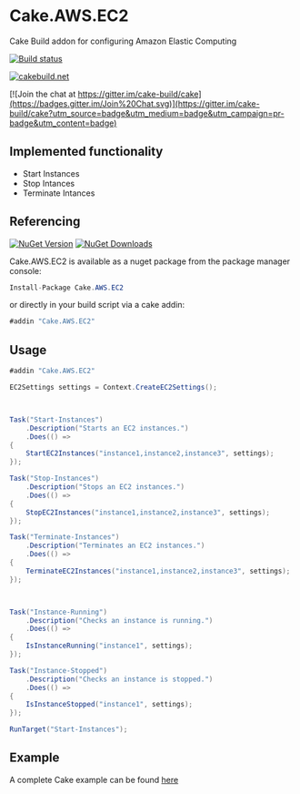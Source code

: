 # Cake.AWS.EC2
Cake Build addon for configuring Amazon Elastic Computing 

[![Build status](https://ci.appveyor.com/api/projects/status/1x1hficb72giaan7?svg=true)](https://ci.appveyor.com/project/PhillipSharpe/cake-aws-ec2)

[![cakebuild.net](https://img.shields.io/badge/WWW-cakebuild.net-blue.svg)](http://cakebuild.net/)

[![Join the chat at https://gitter.im/cake-build/cake](https://badges.gitter.im/Join%20Chat.svg)](https://gitter.im/cake-build/cake?utm_source=badge&utm_medium=badge&utm_campaign=pr-badge&utm_content=badge)



## Implemented functionality

* Start Instances
* Stop Intances
* Terminate Intances



## Referencing

[![NuGet Version](http://img.shields.io/nuget/v/Cake.AWS.EC2.svg?style=flat)](https://www.nuget.org/packages/Cake.AWS.EC2/) [![NuGet Downloads](http://img.shields.io/nuget/dt/Cake.AWS.EC2.svg?style=flat)](https://www.nuget.org/packages/Cake.AWS.EC2/)

Cake.AWS.EC2 is available as a nuget package from the package manager console:

```csharp
Install-Package Cake.AWS.EC2
```

or directly in your build script via a cake addin:

```csharp
#addin "Cake.AWS.EC2"
```



## Usage

```csharp
#addin "Cake.AWS.EC2"

EC2Settings settings = Context.CreateEC2Settings();



Task("Start-Instances")
    .Description("Starts an EC2 instances.")
    .Does(() =>
{
    StartEC2Instances("instance1,instance2,instance3", settings);
});

Task("Stop-Instances")
    .Description("Stops an EC2 instances.")
    .Does(() =>
{
    StopEC2Instances("instance1,instance2,instance3", settings);
});

Task("Terminate-Instances")
    .Description("Terminates an EC2 instances.")
    .Does(() =>
{
    TerminateEC2Instances("instance1,instance2,instance3", settings);
});



Task("Instance-Running")
    .Description("Checks an instance is running.")
    .Does(() =>
{
    IsInstanceRunning("instance1", settings);
});

Task("Instance-Stopped")
    .Description("Checks an instance is stopped.")
    .Does(() =>
{
    IsInstanceStopped("instance1", settings);
});

RunTarget("Start-Instances");
```



## Example

A complete Cake example can be found [here](https://github.com/SharpeRAD/Cake.AWS.EC2/blob/master/test/build.cake)

